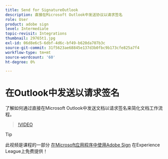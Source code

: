 ```yaml
---
title: Send for SignatureOutlook
description: 直接在Microsoft Outlook中发送协议以请求签名
role: User
product: adobe sign
level: Intermediate
topic-revisit: Integrations
thumbnail: 29765t1.jpg
exl-id: 06d8e6c5-6dbf-4d6c-bf49-b620da707b3c
source-git-commit: 31f5623ae68845e137d3b0fbc9b173cfe825a7f4
workflow-type: tm+mt
source-wordcount: '60'
ht-degree: 0%

---
```


# 在Outlook中发送以请求签名

了解如何通过直接在Microsoft Outlook中发送文档以请求签名来简化文档工作流程。

>[!VIDEO](https://video.tv.adobe.com/v/29765t1?hidetitle=true)

>[!TIP]
>
>此视频是课程的一部分 [在Microsoft应用程序中使用Adobe Sign](https://experienceleague.adobe.com/?recommended=Sign-U-1-2020.2) 在Experience League上免费提供！
